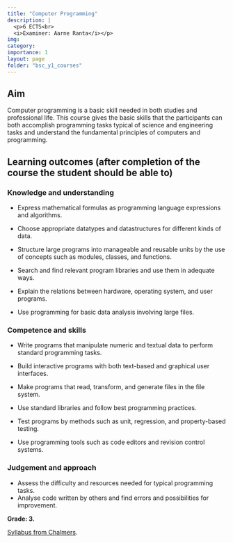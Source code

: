 ```yaml
---
title: "Computer Programming"
description: |
  <p>6 ECTS<br>
  <i>Examiner: Aarne Ranta</i></p>
img:
category:
importance: 1
layout: page
folder: "bsc_y1_courses"
---
```


## Aim

Computer programming is a basic skill needed in both studies and professional life. This course gives the basic skills that the participants can both accomplish programming tasks typical of science and engineering tasks and understand the fundamental principles of computers and programming.

## Learning outcomes (after completion of the course the student should be able to)

### Knowledge and understanding

- Express mathematical formulas as programming language expressions and algorithms.

- Choose appropriate datatypes and datastructures for different kinds of data.

- Structure large programs into manageable and reusable units by the use of concepts such as modules, classes, and functions.

- Search and find relevant program libraries and use them in adequate ways.

- Explain the relations between hardware, operating system, and user programs.

- Use programming for basic data analysis involving large files.

### Competence and skills

- Write programs that manipulate numeric and textual data to perform standard programming tasks.

- Build interactive programs with both text-based and graphical user interfaces.

- Make programs that read, transform, and generate files in the file system.

- Use standard libraries and follow best programming practices.

- Test programs by methods such as unit, regression, and property-based testing.

- Use programming tools such as code editors and revision control systems.

### Judgement and approach

- Assess the difficulty and resources needed for typical programming tasks.
- Analyse code written by others and find errors and possibilities for improvement.

**Grade: 3.**

[Syllabus from Chalmers](https://www.chalmers.se/en/education/your-studies/find-course-and-programme-syllabi/course-syllabus/TIN214/?acYear=2020%2F2021).
